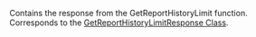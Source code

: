 Contains the response from the GetReportHistoryLimit function.
Corresponds to the [GetReportHistoryLimitResponse Class](https://msdn.microsoft.com/library/microsoft.crm.sdk.messages.getreporthistorylimitresponse.aspx).
